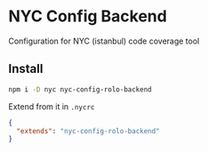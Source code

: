 # NYC Config Backend

Configuration for NYC (istanbul) code coverage tool

## Install

```bash
npm i -D nyc nyc-config-rolo-backend
```

Extend from it in `.nycrc`

```json
{
  "extends": "nyc-config-rolo-backend"
}
```
